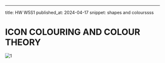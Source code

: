 ---
title: HW W5S1
published_at: 2024-04-17
snippet: shapes and colourssss


# ICON COLOURING AND COLOUR THEORY

![1](static/w5/coloursss.jpeg)
